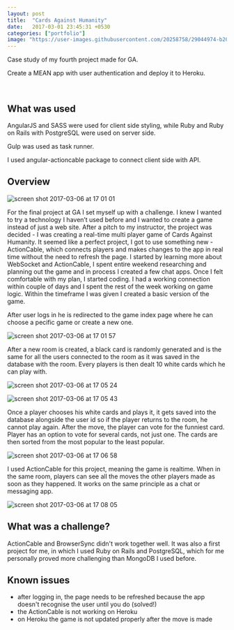 ```yaml
---
layout: post
title:  "Cards Against Humanity"
date:   2017-03-01 23:45:31 +0530
categories: ["portfolio"]
image: "https://user-images.githubusercontent.com/20258758/29044974-b2093c4e-7bb9-11e7-9cf4-e98729cd97d7.png"
---
```

Case study of my fourth project made for GA.

Create a MEAN app with user authentication and deploy it to Heroku.

<a href="https://github.com/EffingKay/WDI_PROJECT_4_CLIENT" target="_blank"><i class="fa fa-github portfolio-icon"></i></a>
&nbsp;
<a href="https://github.com/EffingKay/WDI_PROJECT_4_API" target="_blank"><i class="fa fa-github portfolio-icon"></i></a>
&nbsp; &nbsp; &nbsp;
<!-- <a href="http://cards-a-h.herokuapp.com/" target="_blank"><i class="fa fa-link portfolio-icon"></i></a> &nbsp; &nbsp; &nbsp; -->

## What was used

AngularJS and SASS were used for client side styling, while Ruby and Ruby on Rails with PostgreSQL were used on server side.

Gulp was used as task runner.

I used angular-actioncable package to connect client side with API.

## Overview

![screen shot 2017-03-06 at 17 01 01](https://cloud.githubusercontent.com/assets/20258758/23620736/e5522636-028f-11e7-8d6f-008c25c99b4f.png)

For the final project at GA I set myself up with a challenge. I knew I wanted to try a technology I haven’t used before and I wanted to create a game instead of just a web site. After a pitch to my instructor, the project was decided - I was creating a real-time multi player game of Cards Against Humanity.
It seemed like a perfect project, I got to use something new - ActionCable, which connects players and makes changes to the app in real time without the need to refresh the page. I started by learning more about WebSocket and ActionCable, I spent entire weekend researching and planning out the game and in process I created a few chat apps. Once I felt comfortable with my plan, I started coding. I had a working connection within couple of days and I spent the rest of the week working on game logic. Within the timeframe I was given I created a basic version of the game.

After user logs in he is redirected to the game index page where he can choose a pecific game or create a new one.

![screen shot 2017-03-06 at 17 01 57](https://cloud.githubusercontent.com/assets/20258758/23620734/e550afa4-028f-11e7-9415-b9cf477016c2.png)

After a new room is created, a black card is randomly generated and is the same for all the users connected to the room as it was saved in the database with the room. Every players is then dealt 10 white cards which he can play with.

![screen shot 2017-03-06 at 17 05 24](https://cloud.githubusercontent.com/assets/20258758/23620735/e5522960-028f-11e7-8bd4-653b8a564366.png)

![screen shot 2017-03-06 at 17 05 43](https://cloud.githubusercontent.com/assets/20258758/23620731/e54ecbbc-028f-11e7-9829-23b7eea48d0a.png)

Once a player chooses his white cards and plays it, it gets saved into the database alongside the user id so if the player returns to the room, he cannot play again. After the move, the player can vote for the funniest card. Player has an option to vote for several cards, not just one. The cards are then sorted from the most popular to the least popular.

![screen shot 2017-03-06 at 17 06 58](https://cloud.githubusercontent.com/assets/20258758/23620733/e5507cdc-028f-11e7-9206-13eaee99e39f.png)

I used ActionCable for this project, meaning the game is realtime. When in the same room, players can see all the moves the other players made as soon as they happened. It works on the same principle as a chat or messaging app.

![screen shot 2017-03-06 at 17 08 05](https://cloud.githubusercontent.com/assets/20258758/23620732/e54f1216-028f-11e7-9a0b-02c83aec3835.png)


## What was a challenge?
ActionCable and BrowserSync didn't work together well. It was also a first project for me, in which I used Ruby on Rails and PostgreSQL, which for me personally proved more challenging than MongoDB I used before.

## Known issues
- after logging in, the page needs to be refreshed because the app doesn't recognise the user until you do (solved!)
- the ActionCable is not working on Heroku
- on Heroku the game is not updated properly after the move is made
